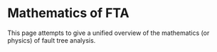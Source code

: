 # Mathematics of FTA

This page attempts to give a unified overview
of the mathematics (or physics) of fault tree analysis.

